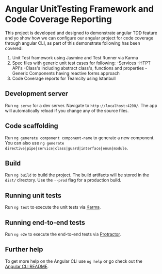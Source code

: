 # Angular UnitTesting Framework and Code Coverage Reporting

This project is developed and designed to demonstrate angular TDD feature and yo show how we can configure our angular project for code coverage through angular CLI, as part of this demonstrate following has been covered:
1) Unit Test framework using Jasmine and Test Runner via Karma 
2) Spec files with generic unit test cases for following:
    -Services
    -HTPT API's 
    -Class's including abstract class's, functions and properties
    -Generic Components having reactive forms approach
3) Code Coverage reports for Teamcity using Istanbull

## Development server

Run `ng serve` for a dev server. Navigate to `http://localhost:4200/`. The app will automatically reload if you change any of the source files.

## Code scaffolding

Run `ng generate component component-name` to generate a new component. You can also use `ng generate directive|pipe|service|class|guard|interface|enum|module`.

## Build

Run `ng build` to build the project. The build artifacts will be stored in the `dist/` directory. Use the `--prod` flag for a production build.

## Running unit tests

Run `ng test` to execute the unit tests via [Karma](https://karma-runner.github.io).

## Running end-to-end tests

Run `ng e2e` to execute the end-to-end tests via [Protractor](http://www.protractortest.org/).

## Further help

To get more help on the Angular CLI use `ng help` or go check out the [Angular CLI README](https://github.com/angular/angular-cli/blob/master/README.md).
